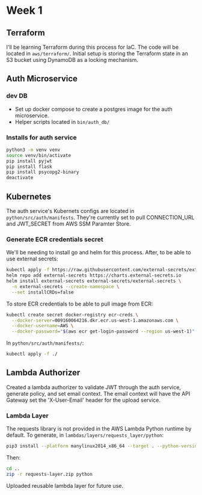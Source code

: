 # Week 1
## Terraform
I'll be learning Terraform during this process for IaC. The code will be located in `aws/terraform/`. Initial setup is storing the Terraform state in an S3 bucket using DynamoDB as a locking mechanism.
## Auth Microservice
### dev DB
- Set up docker compose to create a postgres image for the auth microservice.
- Helper scripts located in `bin/auth_db/`
### Installs for auth service
```sh
python3 -m venv venv
source venv/bin/activate
pip install pyjwt
pip install flask
pip install psycopg2-binary
deactivate
```
## Kubernetes
The auth service's Kubernets configs are located in `python/src/auth/manifests`.
They're currently set to pull CONNECTION_URL and JWT_SECRET from AWS SSM Paramter Store.
### Generate ECR credentials secret
We'll be needing to install go and helm for this process.
After, to be able to use external secrets:
```sh
kubectl apply -f https://raw.githubusercontent.com/external-secrets/external-secrets/main/deploy/crds/bundle.yaml
helm repo add external-secrets https://charts.external-secrets.io
helm install external-secrets external-secrets/external-secrets \
  -n external-secrets --create-namespace \
  --set installCRDs=false
```
To store ECR credentials to be able to pull image from ECR:
```sh
kubectl create secret docker-registry ecr-creds \
  --docker-server=009160064216.dkr.ecr.us-west-1.amazonaws.com \
  --docker-username=AWS \
  --docker-password="$(aws ecr get-login-password --region us-west-1)"
```
In `python/src/auth/manifests/`:
```sh
kubectl apply -f ./
```
## Lambda Authorizer
Created a lambda authorizer to validate JWT through the auth service, generate policy, and set email context.
The email context will have the API Gateway set the 'X-User-Email' header for the upload service.
### Lambda Layer
The requests library is not provided in the AWS Lambda Python runtime by default.
To generate, in `lambdas/layers/requests_layer/python`:
```sh
pip3 install --platform manylinux2014_x86_64 --target . --python-version 3.12 --only-binary=:all: requests
```
Then:
```sh
cd ..
zip -r requests-layer.zip python
```
Uploaded reusable lambda layer for future use.